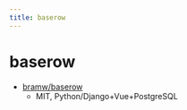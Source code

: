 ```yaml
---
title: baserow
---
```


# baserow

- [bramw/baserow](https://gitlab.com/bramw/baserow)
  - MIT, Python/Django+Vue+PostgreSQL
